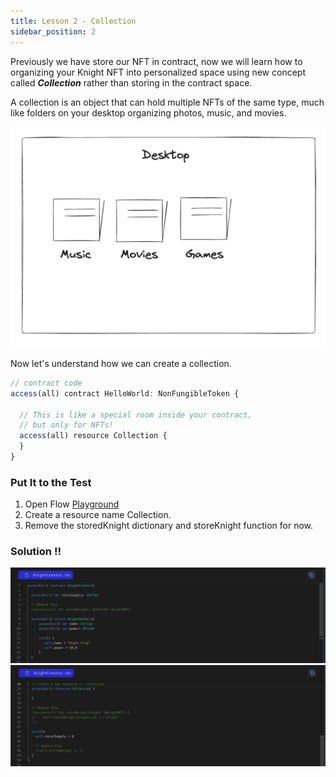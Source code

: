 ```yaml
---
title: Lesson 2 - Collection
sidebar_position: 2
---
```


Previously we have store our NFT in contract, now we will learn how to organizing your Knight NFT into personalized space using new concept called **_Collection_** rather than storing in the contract space.

A collection is an object that can hold multiple NFTs of the same type, much like folders on your desktop organizing photos, music, and movies.

![Alt text](image-3.png)

Now let's understand how we can create a collection.

```jsx
// contract code
access(all) contract HelloWorld: NonFungibleToken {

  // This is like a special room inside your contract,
  // but only for NFTs!
  access(all) resource Collection {
  }
}
```

### Put It to the Test

1. Open Flow [Playground](https://play.flow.com/)
2. Create a resource name Collection.
3. Remove the storedKnight dictionary and storeKnight function for now.

### Solution !!

![Alt text](image-4.png)
![Alt text](image-5.png)

